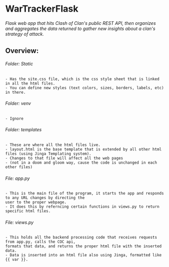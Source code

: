 # WarTrackerFlask
###### Flask web app that hits Clash of Clan's public REST API, then organizes and aggregates the data returned to gather new insights about a clan's strategy of attack.

## Overview:

###### Folder: Static
    - Has the site.css file, which is the css style sheet that is linked in all the html files. 
    - You can define new styles (text colors, sizes, borders, labels, etc) in there.
###### Folder: venv
    - Ignore
###### Folder: templates
    - These are where all the html files live. 
    - layout.html is the base template that is extended by all other html files (using Jinga Templating system). 
    - Changes to that file will affect all the web pages 
    - (not in a doom and gloom way, cause the code is unchanged in each other files)
  
###### File: app.py
    - This is the main file of the program, it starts the app and responds to any URL changes by directing the 
    user to the proper webpage. 
    - It does this by referncing certain functions in views.py to return specific html files.
###### File: views.py
    - This holds all the backend processing code that receives requests from app.py, calls the COC api, 
    formats that data, and returns the proper html file with the inserted data.
    - Data is inserted into an html file also using Jinga, formatted like {{ var }}.
